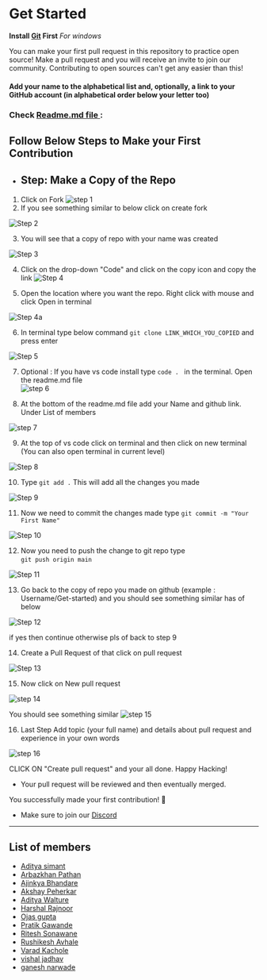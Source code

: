 # Get Started 

<b> Install <a href ="https://www.youtube.com/watch?v=2j7fD92g-gE">Git</a> First</b> <i>For windows</i>

You can make your first pull request in this repository to practice open source! 
Make a pull request and you will receive an invite to join our community. Contributing to open sources can't get any easier than this!

#### Add your name to the alphabetical list and, optionally, a link to your GitHub account (in alphabetical order below your letter too)

### Check <a href="https://github.com/DIEMS-HUB/Get-Started/blob/main/README.md"> Readme.md file </a> :



## Follow Below Steps to Make your First Contribution 

* <h2>Step: Make a Copy of the Repo</h2>
1. Click on Fork 
![step 1](https://user-images.githubusercontent.com/72307121/210691740-df4884a1-513c-4f31-a6b9-49397307e2d1.png)
2. If you see something similar to below click on create fork 

![Step 2](https://user-images.githubusercontent.com/72307121/210691849-4e23509a-5abb-4a7c-bedd-28999aa98348.png)


3. You will see that a copy of repo with your name was created 

![Step 3](https://user-images.githubusercontent.com/72307121/210692392-b8be9f74-fb2d-4ffa-96c9-5f4a6b9215df.png)

4. Click on the drop-down "Code" and click on the copy icon and copy the link 
![Step 4](https://user-images.githubusercontent.com/72307121/210692904-22293870-e1ba-46d3-a85d-48aeb99fa8f6.png)

5. Open the location where you want the repo. Right click with mouse and click Open in terminal 

![Step 4a](https://user-images.githubusercontent.com/72307121/210693251-dc41478a-cd87-4995-8742-8982e49d89b4.png)

6. In terminal type below command
 ``git clone LINK_WHICH_YOU_COPIED`` and press enter 
 
![Step 5](https://user-images.githubusercontent.com/72307121/210693408-84de26b2-2940-48d8-adf8-2a69b29d4662.png)

7. Optional : If you have vs code install type ``code . `` in the terminal. Open the readme.md file <br>
![step 6](https://user-images.githubusercontent.com/72307121/210694876-a6af83db-6e5c-4f40-99f3-e1167c1a0638.png)

8. At the bottom of the readme.md file add your Name and github link. Under List of members

![step 7](https://user-images.githubusercontent.com/72307121/210695134-b922676d-6f3b-4625-976b-7f4a037627ad.png)


9. At the top of vs code click on terminal and then click on new terminal (You can also open terminal in current level)

![Step 8](https://user-images.githubusercontent.com/72307121/210695314-a988812a-a781-4298-bbb8-5b804d74d5de.png)

10. Type ``git add .`` This will add all the changes you made <br>


![Step 9](https://user-images.githubusercontent.com/72307121/210695433-1afb0162-9d8b-4a6a-83b7-1ccc546a503e.png)

11. Now we need to commit the changes made type ``git commit -m "Your First Name"`` <br>

![Step 10](https://user-images.githubusercontent.com/72307121/210695548-3f2f9d71-3520-4f84-8c5e-1cd16bdcec2e.png)

12. Now you need to push the change to git repo type <br> ``git push origin main``

![Step 11](https://user-images.githubusercontent.com/72307121/210695611-467aaea1-0606-4cb4-b3d8-da628aaf63eb.png)

13. Go back to the copy of repo you made on github (example : Username/Get-started) and you should see something similar has of below 

![Step 12](https://user-images.githubusercontent.com/72307121/210695751-95a0f964-fee3-4191-923b-4a2825421bd2.png)


if yes then continue otherwise pls of back to step 9 


14. Create a Pull Request of that click on pull request <br>

![Step 13](https://user-images.githubusercontent.com/72307121/210695890-ceff955e-ac73-41c8-846e-8b3981f300d7.png)

15. Now click on New pull request 

![step 14](https://user-images.githubusercontent.com/72307121/210695952-545de3cf-5417-48fe-8ff0-68ed903c8daa.png)

You should see something similar 
![step 15](https://user-images.githubusercontent.com/72307121/210696042-b18c5d46-10dc-4342-979d-3286c19ff33f.png)

16. Last Step Add topic (your full name) and details about pull request and experience in your own words 

![step 16](https://user-images.githubusercontent.com/72307121/210696123-62184640-f6e3-425d-bce2-f82fe15746ad.png)

CLICK ON "Create pull request" and your all done. Happy Hacking! 


- Your pull request will be reviewed and then eventually merged.

You successfully made your first contribution! 🎉

- Make sure to join our [Discord](https://discord.gg/k9zdeQXc)

---

## List of members 

- [Aditya simant](https://github.com/adityasimant)
- [Arbazkhan Pathan](https://github.com/ArbazkhanPathan)
- [Ajinkya Bhandare](https://github.com/ajinkyavbhandare)
- [Akshay Peherkar](https://github.com/Akshayp02)
- [Aditya Walture](https://github.com/adityawalture)
- [Harshal Rajnoor](https://github.com/harshalrajnoor)
- [Ojas gupta](https://github.com/ojas664)
- [Pratik Gawande](https://github.com/gawandepratik022)
- [Ritesh Sonawane](https://github.com/riteshsonawane1372)
- [Rushikesh Avhale](https://guthub.com/its-rishi)
- [Varad Kachole](https://github.com/VaradKachole)
- [vishal jadhav](https://github.com/vishaljadhav207)
- [ganesh narwade](https://github.com/ganeshnarwade)



